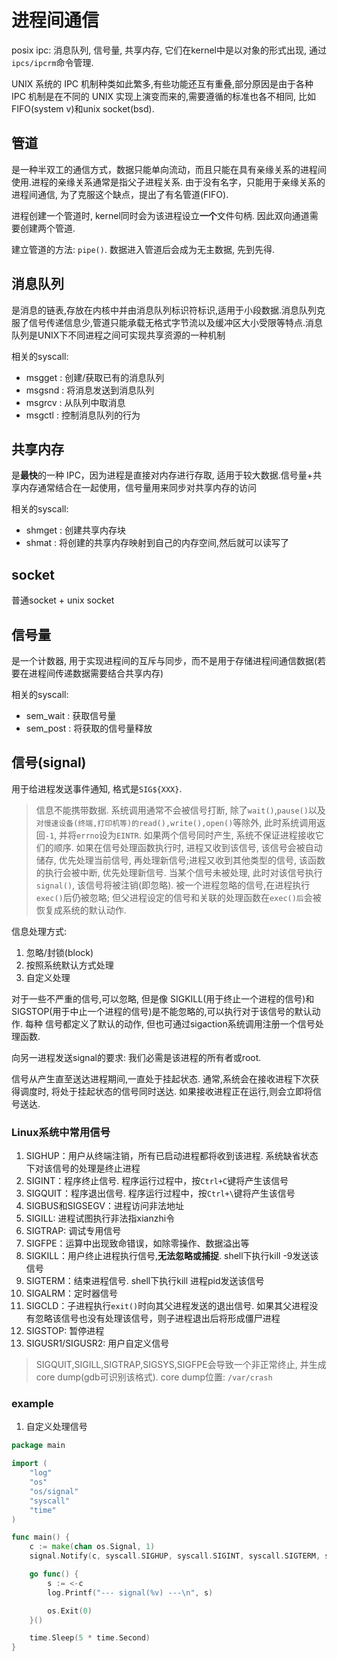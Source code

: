 # 进程间通信
posix ipc: 消息队列, 信号量, 共享内存, 它们在kernel中是以对象的形式出现, 通过`ipcs/ipcrm`命令管理.

UNIX 系统的 IPC 机制种类如此繁多,有些功能还互有重叠,部分原因是由于各种 IPC 机制是在不同的 UNIX 实现上演变而来的,需要遵循的标准也各不相同, 比如FIFO(system v)和unix socket(bsd).

## 管道
是一种半双工的通信方式，数据只能单向流动，而且只能在具有亲缘关系的进程间使用.进程的亲缘关系通常是指父子进程关系. 由于没有名字，只能用于亲缘关系的进程间通信, 为了克服这个缺点，提出了有名管道(FIFO).

进程创建一个管道时, kernel同时会为该进程设立**一个**文件句柄. 因此双向通道需要创建两个管道.

建立管道的方法: `pipe()`. 数据进入管道后会成为无主数据, 先到先得.

## 消息队列
是消息的链表,存放在内核中并由消息队列标识符标识,适用于小段数据.消息队列克服了信号传递信息少,管道只能承载无格式字节流以及缓冲区大小受限等特点.消息队列是UNIX下不同进程之间可实现共享资源的一种机制

相关的syscall:
- msgget : 创建/获取已有的消息队列
- msgsnd : 将消息发送到消息队列
- msgrcv : 从队列中取消息
- msgctl : 控制消息队列的行为

## 共享内存
是**最快**的一种 IPC，因为进程是直接对内存进行存取, 适用于较大数据.信号量+共享内存通常结合在一起使用，信号量用来同步对共享内存的访问

相关的syscall:
- shmget : 创建共享内存块
- shmat : 将创建的共享内存映射到自己的内存空间,然后就可以读写了

## socket
普通socket + unix socket

## 信号量
是一个计数器, 用于实现进程间的互斥与同步，而不是用于存储进程间通信数据(若要在进程间传递数据需要结合共享内存)

相关的syscall:
- sem_wait : 获取信号量
- sem_post : 将获取的信号量释放

## 信号(signal)
用于给进程发送事件通知, 格式是`SIG${XXX}`.

> 信息不能携带数据.
> 系统调用通常不会被信号打断, 除了`wait()`,`pause()`以及`对慢速设备(终端,打印机等)的read(),write(),open()`等除外, 此时系统调用返回`-1`, 并将`errno`设为`EINTR`.
> 如果两个信号同时产生, 系统不保证进程接收它们的顺序.
> 如果在信号处理函数执行时, 进程又收到该信号, 该信号会被自动储存, 优先处理当前信号, 再处理新信号;进程又收到其他类型的信号, 该函数的执行会被中断, 优先处理新信号.
> 当某个信号未被处理, 此时对该信号执行`signal()`, 该信号将被注销(即忽略).
> 被一个进程忽略的信号,在进程执行`exec()`后仍被忽略; 但父进程设定的信号和关联的处理函数在`exec()后`会被恢复成系统的默认动作.

信息处理方式:
1. 忽略/封锁(block)
1. 按照系统默认方式处理
1. 自定义处理

对于一些不严重的信号,可以忽略, 但是像 SIGKILL(用于终止一个进程的信号)和 SIGSTOP(用于中止一个进程的信号)是不能忽略的,可以执行对于该信号的默认动作. 每种
信号都定义了默认的动作, 但也可通过sigaction系统调用注册一个信号处理函数.

向另一进程发送signal的要求: 我们必需是该进程的所有者或root.

信号从产生直至送达进程期间,一直处于挂起状态. 通常,系统会在接收进程下次获得调度时, 将处于挂起状态的信号同时送达. 如果接收进程正在运行,则会立即将信号送达.

### Linux系统中常用信号
1. SIGHUP：用户从终端注销，所有已启动进程都将收到该进程. 系统缺省状态下对该信号的处理是终止进程
1. SIGINT：程序终止信号. 程序运行过程中，按`Ctrl+C`键将产生该信号
1. SIGQUIT：程序退出信号. 程序运行过程中，按`Ctrl+\`键将产生该信号
1. SIGBUS和SIGSEGV：进程访问非法地址
1. SIGILL: 进程试图执行非法指xianzhi令
1. SIGTRAP: 调试专用信号
1. SIGFPE：运算中出现致命错误，如除零操作、数据溢出等
1. SIGKILL：用户终止进程执行信号,**无法忽略或捕捉**. shell下执行kill -9发送该信号
1. SIGTERM：结束进程信号. shell下执行kill 进程pid发送该信号
1. SIGALRM：定时器信号
1. SIGCLD：子进程执行`exit()`时向其父进程发送的退出信号. 如果其父进程没有忽略该信号也没有处理该信号，则子进程退出后将形成僵尸进程
1. SIGSTOP: 暂停进程
1. SIGUSR1/SIGUSR2: 用户自定义信号

> SIGQUIT,SIGILL,SIGTRAP,SIGSYS,SIGFPE会导致一个非正常终止, 并生成core dump(gdb可识别该格式).
> core dump位置: `/var/crash`

### example
1. 自定义处理信号
```go
package main

import (
	"log"
	"os"
	"os/signal"
	"syscall"
	"time"
)

func main() {
	c := make(chan os.Signal, 1)
	signal.Notify(c, syscall.SIGHUP, syscall.SIGINT, syscall.SIGTERM, syscall.SIGQUIT)

	go func() {
		s := <-c
		log.Printf("--- signal(%v) ---\n", s)

		os.Exit(0)
	}()

	time.Sleep(5 * time.Second)
}
```
